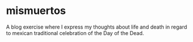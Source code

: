 # mismuertos
A blog exercise where I express my thoughts about life and death in regard to mexican traditional celebration of the Day of the Dead.
